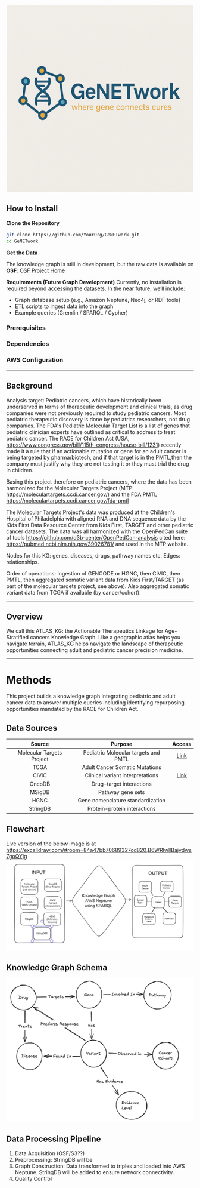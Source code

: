 <p align="center">
  <img src="GeNETworkLogo.png" alt="GeNETwork Logo" width="500">
</p>

## How to Install
**Clone the Repository**
```bash
git clone https://github.com/YourOrg/GeNETwork.git
cd GeNETwork
```
**Get the Data**

The knowledge graph is still in development, but the raw data is available on **OSF**: [OSF Project Home](https://osf.io/ef2jw/?view_only=87fe279b56c348b294ff82413f324cd7)

**Requirements (Future Graph Development)**
Currently, no installation is required beyond accessing the datasets.
In the near future, we’ll include:
- Graph database setup (e.g., Amazon Neptune, Neo4j, or RDF tools)
- ETL scripts to ingest data into the graph
- Example queries (Gremlin / SPARQL / Cypher)
### Prerequisites

### Dependencies

### AWS Configuration
___

## Background
Analysis target: Pediatric cancers, which have historically been underserved in terms of therapeutic development and clinical trials, as drug companies were not previously required to study pediatric cancers. Most pediatric therapeutic discovery is done by pediatrics researchers, not drug companies.    The FDA's Pediatric Molecular Target List is a list of genes that pediatric clinician experts have outlined as critical to address to treat pediatric cancer. The RACE for Children Act (USA, https://www.congress.gov/bill/115th-congress/house-bill/1231) recently made it a rule that if an actionable mutation or gene for an adult cancer is being targeted by pharma/biotech, and if that target is in the PMTL,then the company must justify why they are not testing it or they must trial the drug in children.

Basing this project therefore on pediatric cancers, where the data has been harmonized for the Molecular Targets Project (MTP: https://moleculartargets.ccdi.cancer.gov/)  and the FDA PMTL https://moleculartargets.ccdi.cancer.gov/fda-pmtl

The Molecular Targets Project's data was produced at the Children's Hospital of Philadelphia with aligned RNA and DNA sequence data by the Kids First Data Resource Center from Kids First, TARGET and other pediatric cancer datasets.  The data was all harmonized with the OpenPedCan  suite of tools https://github.com/d3b-center/OpenPedCan-analysis cited here: https://pubmed.ncbi.nlm.nih.gov/39026781/ and used in the MTP website.

Nodes for this KG: genes, diseases, drugs, pathway names etc.  Edges: relationships. 

Order of operations: Ingestion of GENCODE or HGNC, then CIVIC, then PMTL, then aggregated somatic variant data from Kids First/TARGET (as part of the molecular targets project, see above).  Also aggregated somatic variant data from TCGA if available (by cancer/cohort).
___ 
## Overview
We call this ATLAS_KG: the Actionable Therapeutics Linkage for Age-Stratified cancers Knowledge Graph. Like a geographic atlas helps you navigate terrain, ATLAS_KG helps navigate the landscape of therapeutic opportunities connecting adult and pediatric cancer precision medicine.

---

# Methods
This project builds a knowledge graph integrating pediatric and adult cancer data to answer multiple queries including identifying repurposing opportunities mandated by the RACE for Children Act. 

## Data Sources
|Source | Purpose | Access |
| :--: | :--: | :--: |
| Molecular Targets Project | Pediatric Molecular targets and PMTL | [Link](https://moleculartargets.ccdi.cancer.gov)
| TCGA | Adult Cancer Somatic Mutations | |
| CIViC | Clinical variant interpretations | [Link](https://civicdb.org/welcome) |
| OncoDB | Drug-target interactions | |
| MSigDB | Pathway gene sets | | 
| HGNC | Gene nomenclature standardization | |
| StringDB | Protein-protein interactions | |

## Flowchart 
Live version of the below image is at https://excalidraw.com/#room=84a47bb70689327cd820,B6WRlwllBajvdws7goQYjg
![FlowChart](FlowChart_Day2.png)

## Knowledge Graph Schema
![KGSchema](KGSchema-Day1.png)

## Data Processing Pipeline
1. Data Acquisition (OSF/S3??)
2. Preprocessing: StringDB will be 
4. Graph Construction: Data transformed to triples and loaded into AWS Neptune. StringDB will be added to ensure network connectivity. 
5. Quality Control

